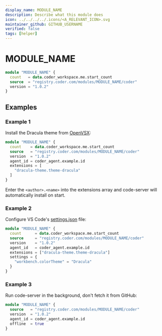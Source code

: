 ```yaml
---
display_name: MODULE_NAME
description: Describe what this module does
icon: ../../../../.icons/<A_RELEVANT_ICON>.svg
maintainer_github: GITHUB_USERNAME
verified: false
tags: [helper]
---
```


# MODULE_NAME

<!-- Describes what this module does -->

```tf
module "MODULE_NAME" {
  count   = data.coder_workspace.me.start_count
  source  = "registry.coder.com/modules/MODULE_NAME/coder"
  version = "1.0.2"
}
```

<!-- Add a screencast or screenshot here  put them in .images directory -->

## Examples

### Example 1

Install the Dracula theme from [OpenVSX](https://open-vsx.org/):

```tf
module "MODULE_NAME" {
  count    = data.coder_workspace.me.start_count
  source   = "registry.coder.com/modules/MODULE_NAME/coder"
  version  = "1.0.2"
  agent_id = coder_agent.example.id
  extensions = [
    "dracula-theme.theme-dracula"
  ]
}
```

Enter the `<author>.<name>` into the extensions array and code-server will automatically install on start.

### Example 2

Configure VS Code's [settings.json](https://code.visualstudio.com/docs/getstarted/settings#_settingsjson) file:

```tf
module "MODULE_NAME" {
  count      = data.coder_workspace.me.start_count
  source     = "registry.coder.com/modules/MODULE_NAME/coder"
  version    = "1.0.2"
  agent_id   = coder_agent.example.id
  extensions = ["dracula-theme.theme-dracula"]
  settings = {
    "workbench.colorTheme" = "Dracula"
  }
}
```

### Example 3

Run code-server in the background, don't fetch it from GitHub:

```tf
module "MODULE_NAME" {
  source   = "registry.coder.com/modules/MODULE_NAME/coder"
  version  = "1.0.2"
  agent_id = coder_agent.example.id
  offline  = true
}
```
